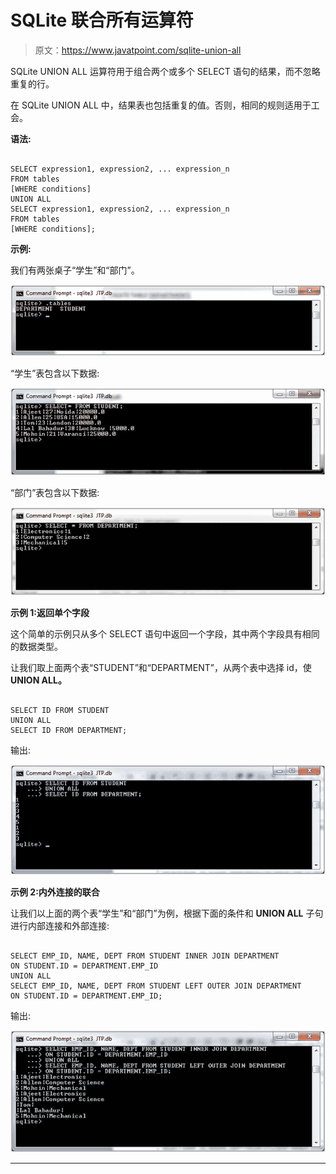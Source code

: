 # SQLite 联合所有运算符

> 原文：<https://www.javatpoint.com/sqlite-union-all>

SQLite UNION ALL 运算符用于组合两个或多个 SELECT 语句的结果，而不忽略重复的行。

在 SQLite UNION ALL 中，结果表也包括重复的值。否则，相同的规则适用于工会。

**语法:**

```

SELECT expression1, expression2, ... expression_n
FROM tables
[WHERE conditions]
UNION ALL
SELECT expression1, expression2, ... expression_n
FROM tables
[WHERE conditions];

```

**示例:**

我们有两张桌子“学生”和“部门”。

![Sqlite Union all operator 1](img/a41c4b5daea977f16797aef478a52f2b.png)

“学生”表包含以下数据:

![Sqlite Union all operator 2](img/a37205cfc38562b26b84a89a1d158d87.png)

“部门”表包含以下数据:

![Sqlite Union all operator 3](img/161af1436de9595b1d86bef7b3fe61da.png)

**示例 1:返回单个字段**

这个简单的示例只从多个 SELECT 语句中返回一个字段，其中两个字段具有相同的数据类型。

让我们取上面两个表“STUDENT”和“DEPARTMENT”，从两个表中选择 id，使 **UNION ALL。**

```

SELECT ID FROM STUDENT
UNION ALL 
SELECT ID FROM DEPARTMENT; 

```

输出:

![Sqlite Union all operator 4](img/d32fd09c22f3a86ceb45a51cb2a7e97d.png)

**示例 2:内外连接的联合**

让我们以上面的两个表“学生”和“部门”为例，根据下面的条件和 **UNION ALL** 子句进行内部连接和外部连接:

```

SELECT EMP_ID, NAME, DEPT FROM STUDENT INNER JOIN DEPARTMENT
ON STUDENT.ID = DEPARTMENT.EMP_ID
UNION ALL
SELECT EMP_ID, NAME, DEPT FROM STUDENT LEFT OUTER JOIN DEPARTMENT
ON STUDENT.ID = DEPARTMENT.EMP_ID; 

```

输出:

![Sqlite Union all operator 5](img/1158884cb17e0c70fecd0a69d4b93d88.png)

* * *